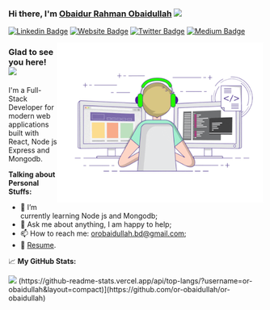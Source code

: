 ### Hi there, I'm <a href="https://obaidur.netlify.app" target="_blank">Obaidur Rahman Obaidullah</a> <img src="https://media.giphy.com/media/hvRJCLFzcasrR4ia7z/giphy.gif" width="25px">

[![Linkedin Badge](https://img.shields.io/badge/-LinkedIn-0e76a8?style=flat-square&logo=Linkedin&logoColor=white)](https://www.linkedin.com/in/orobaidullah)
[![Website Badge](https://img.shields.io/badge/Website-3b5998?style=flat-square&logo=google-chrome&logoColor=white)](https://obaidur.netlify.app)
[![Twitter Badge](https://img.shields.io/badge/-Twitter-00acee?style=flat-square&logo=Twitter&logoColor=white)](https://twitter.com/or_obaidullah)
[![Medium Badge](https://img.shields.io/badge/medium-%2312100E.svg?&style=for-square&logo=medium&logoColor=white)](https://medium.com/)

<img align="right" alt="GIF" src="https://github.com/or-obaidullah/or-obaidullah/blob/main/coding.gif" width="408" height="318" />

### Glad to see you here! &nbsp; ![](https://visitor-badge.glitch.me/badge?page_id=or-obaidullah)
I'm a Full-Stack Developer for modern web applications built with React, Node js Express and Mongodb.

**Talking about Personal Stuffs:**

- 🌱 I’m currently learning Node js and Mongodb;
- 💬 Ask me about anything, I am happy to help;
- 📫 How to reach me: orobaidullah.bd@gmail.com;
- 📝 [Resume](https://drive.google.com/file/d/1W3-zgND59kXn0pmTcZZ8FGpftNzV9VGn/view?usp=sharing).


📈 **My GitHub Stats:**

  <img height="180em" src="https://github-readme-stats.vercel.app/api?username=or-obaidullah&show_icons=true&hide_border=true&&count_private=true&include_all_commits=true" />
  (https://github-readme-stats.vercel.app/api/top-langs/?username=or-obaidullah&layout=compact)](https://github.com/or-obaidullah/or-obaidullah)



